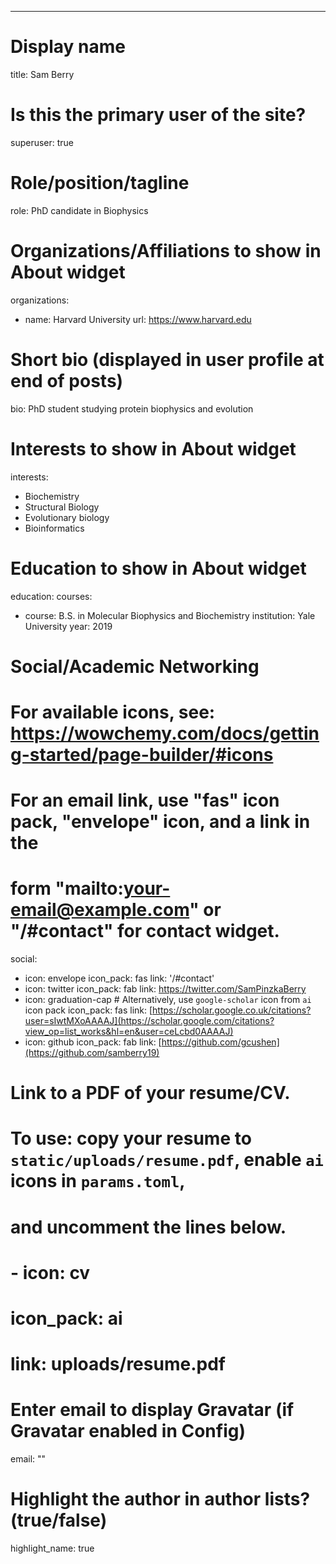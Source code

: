 ---
# Display name
title: Sam Berry

# Is this the primary user of the site?
superuser: true

# Role/position/tagline
role: PhD candidate in Biophysics

# Organizations/Affiliations to show in About widget
organizations:
- name: Harvard University
  url: https://www.harvard.edu

# Short bio (displayed in user profile at end of posts)
bio: PhD student studying protein biophysics and evolution

# Interests to show in About widget
interests:
- Biochemistry
- Structural Biology
- Evolutionary biology
- Bioinformatics

# Education to show in About widget
education:
  courses:
  - course: B.S. in Molecular Biophysics and Biochemistry
    institution: Yale University
    year: 2019

# Social/Academic Networking
# For available icons, see: https://wowchemy.com/docs/getting-started/page-builder/#icons
#   For an email link, use "fas" icon pack, "envelope" icon, and a link in the
#   form "mailto:your-email@example.com" or "/#contact" for contact widget.
social:
- icon: envelope
  icon_pack: fas
  link: '/#contact'
- icon: twitter
  icon_pack: fab
  link: https://twitter.com/SamPinzkaBerry
- icon: graduation-cap  # Alternatively, use `google-scholar` icon from `ai` icon pack
  icon_pack: fas
  link: [https://scholar.google.co.uk/citations?user=sIwtMXoAAAAJ](https://scholar.google.com/citations?view_op=list_works&hl=en&user=ceLcbd0AAAAJ)
- icon: github
  icon_pack: fab
  link: [https://github.com/gcushen](https://github.com/samberry19)

# Link to a PDF of your resume/CV.
# To use: copy your resume to `static/uploads/resume.pdf`, enable `ai` icons in `params.toml`, 
# and uncomment the lines below.
# - icon: cv
#   icon_pack: ai
#   link: uploads/resume.pdf

# Enter email to display Gravatar (if Gravatar enabled in Config)
email: ""

# Highlight the author in author lists? (true/false)
highlight_name: true
